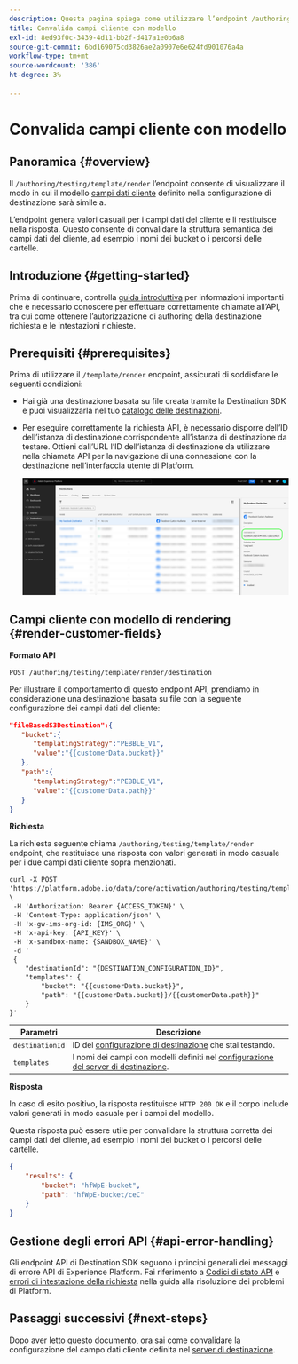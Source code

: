 ```yaml
---
description: Questa pagina spiega come utilizzare l’endpoint /authoring/testing/template/render per visualizzare l’aspetto dei campi dati cliente definiti nella configurazione di destinazione.
title: Convalida campi cliente con modello
exl-id: 8ed93f0c-3439-4d11-bb2f-d417a1e0b6a8
source-git-commit: 6bd169075cd3826ae2a0907e6e624fd901076a4a
workflow-type: tm+mt
source-wordcount: '386'
ht-degree: 3%

---
```



# Convalida campi cliente con modello

## Panoramica {#overview}

Il `/authoring/testing/template/render` l’endpoint consente di visualizzare il modo in cui il modello [campi dati cliente](../../functionality/destination-configuration/customer-data-fields.md) definito nella configurazione di destinazione sarà simile a.

L’endpoint genera valori casuali per i campi dati del cliente e li restituisce nella risposta. Questo consente di convalidare la struttura semantica dei campi dati del cliente, ad esempio i nomi dei bucket o i percorsi delle cartelle.

## Introduzione {#getting-started}

Prima di continuare, controlla [guida introduttiva](../../getting-started.md) per informazioni importanti che è necessario conoscere per effettuare correttamente chiamate all’API, tra cui come ottenere l’autorizzazione di authoring della destinazione richiesta e le intestazioni richieste.

## Prerequisiti {#prerequisites}

Prima di utilizzare il `/template/render` endpoint, assicurati di soddisfare le seguenti condizioni:

* Hai già una destinazione basata su file creata tramite la Destination SDK e puoi visualizzarla nel tuo [catalogo delle destinazioni](../../../ui/destinations-workspace.md).
* Per eseguire correttamente la richiesta API, è necessario disporre dell’ID dell’istanza di destinazione corrispondente all’istanza di destinazione da testare. Ottieni dall’URL l’ID dell’istanza di destinazione da utilizzare nella chiamata API per la navigazione di una connessione con la destinazione nell’interfaccia utente di Platform.

   ![Immagine dell’interfaccia utente che mostra come ottenere l’ID dell’istanza di destinazione dall’URL.](../../assets/testing-api/get-destination-instance-id.png)

## Campi cliente con modello di rendering {#render-customer-fields}

**Formato API**

```http
POST /authoring/testing/template/render/destination
```

Per illustrare il comportamento di questo endpoint API, prendiamo in considerazione una destinazione basata su file con la seguente configurazione dei campi dati del cliente:

```json
"fileBasedS3Destination":{
   "bucket":{
      "templatingStrategy":"PEBBLE_V1",
      "value":"{{customerData.bucket}}"
   },
   "path":{
      "templatingStrategy":"PEBBLE_V1",
      "value":"{{customerData.path}}"
   }
}
```

**Richiesta**

La richiesta seguente chiama `/authoring/testing/template/render` endpoint, che restituisce una risposta con valori generati in modo casuale per i due campi dati cliente sopra menzionati.

```shell
curl -X POST 'https://platform.adobe.io/data/core/activation/authoring/testing/template/render/destination' \
 -H 'Authorization: Bearer {ACCESS_TOKEN}' \
 -H 'Content-Type: application/json' \
 -H 'x-gw-ims-org-id: {IMS_ORG}' \
 -H 'x-api-key: {API_KEY}' \
 -H 'x-sandbox-name: {SANDBOX_NAME}' \
 -d '
 {
    "destinationId": "{DESTINATION_CONFIGURATION_ID}",
    "templates": {
        "bucket": "{{customerData.bucket}}",
        "path": "{{customerData.bucket}}/{{customerData.path}}"
    }
}'
```

| Parametri | Descrizione |
| -------- | ----------- |
| `destinationId` | ID del [configurazione di destinazione](../../authoring-api/destination-configuration/retrieve-destination-configuration.md) che stai testando. |
| `templates` | I nomi dei campi con modelli definiti nel [configurazione del server di destinazione](../../authoring-api/destination-server/create-destination-server.md). |

**Risposta**

In caso di esito positivo, la risposta restituisce `HTTP 200 OK` e il corpo include valori generati in modo casuale per i campi del modello.

Questa risposta può essere utile per convalidare la struttura corretta dei campi dati del cliente, ad esempio i nomi dei bucket o i percorsi delle cartelle.


```json
{
    "results": {
        "bucket": "hfWpE-bucket",
        "path": "hfWpE-bucket/ceC"
    }
}
```

## Gestione degli errori API {#api-error-handling}

Gli endpoint API di Destination SDK seguono i principi generali dei messaggi di errore API di Experience Platform. Fai riferimento a [Codici di stato API](../../../../landing/troubleshooting.md#api-status-codes) e [errori di intestazione della richiesta](../../../../landing/troubleshooting.md#request-header-errors) nella guida alla risoluzione dei problemi di Platform.

## Passaggi successivi {#next-steps}

Dopo aver letto questo documento, ora sai come convalidare la configurazione del campo dati cliente definita nel [server di destinazione](../../authoring-api/destination-server/create-destination-server.md).
